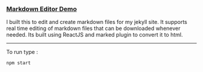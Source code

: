 
### [Markdown Editor Demo](markdown.amitkolambikar.com)

I built this to edit and create markdown files for my jekyll site. It supports real time editing of markdown files that can be downloaded whenever needed. Its built using ReactJS and marked plugin to convert it to html. 

---

To run type :

	npm start
